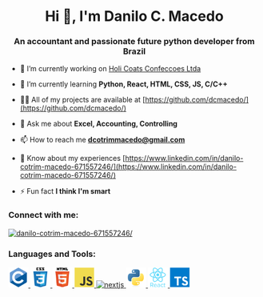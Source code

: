 <h1 align="center">Hi 👋, I'm Danilo C. Macedo</h1>
<h3 align="center">An accountant and passionate future python developer from Brazil</h3>

- 🔭 I’m currently working on [Holi Coats Confeccoes Ltda](www.holicoats.com.br)

- 🌱 I’m currently learning **Python, React, HTML, CSS, JS, C/C++**

- 👨‍💻 All of my projects are available at [https://github.com/dcmacedo/](https://github.com/dcmacedo/)

- 💬 Ask me about **Excel, Accounting, Controlling**

- 📫 How to reach me **dcotrimmacedo@gmail.com**

- 📄 Know about my experiences [https://www.linkedin.com/in/danilo-cotrim-macedo-671557246/](https://www.linkedin.com/in/danilo-cotrim-macedo-671557246/)

- ⚡ Fun fact **I think I'm smart**

<h3 align="left">Connect with me:</h3>
<p align="left">
<a href="https://linkedin.com/in/danilo-cotrim-macedo-671557246/" target="blank"><img align="center" src="https://raw.githubusercontent.com/rahuldkjain/github-profile-readme-generator/master/src/images/icons/Social/linked-in-alt.svg" alt="danilo-cotrim-macedo-671557246/" height="30" width="40" /></a>
</p>

<h3 align="left">Languages and Tools:</h3>
<p align="left"> <a href="https://www.cprogramming.com/" target="_blank" rel="noreferrer"> <img src="https://raw.githubusercontent.com/devicons/devicon/master/icons/c/c-original.svg" alt="c" width="40" height="40"/> </a> <a href="https://www.w3schools.com/css/" target="_blank" rel="noreferrer"> <img src="https://raw.githubusercontent.com/devicons/devicon/master/icons/css3/css3-original-wordmark.svg" alt="css3" width="40" height="40"/> </a> <a href="https://www.w3.org/html/" target="_blank" rel="noreferrer"> <img src="https://raw.githubusercontent.com/devicons/devicon/master/icons/html5/html5-original-wordmark.svg" alt="html5" width="40" height="40"/> </a> <a href="https://developer.mozilla.org/en-US/docs/Web/JavaScript" target="_blank" rel="noreferrer"> <img src="https://raw.githubusercontent.com/devicons/devicon/master/icons/javascript/javascript-original.svg" alt="javascript" width="40" height="40"/> </a> <a href="https://nextjs.org/" target="_blank" rel="noreferrer"> <img src="https://cdn.worldvectorlogo.com/logos/nextjs-2.svg" alt="nextjs" width="40" height="40"/> </a> <a href="https://www.python.org" target="_blank" rel="noreferrer"> <img src="https://raw.githubusercontent.com/devicons/devicon/master/icons/python/python-original.svg" alt="python" width="40" height="40"/> </a> <a href="https://reactjs.org/" target="_blank" rel="noreferrer"> <img src="https://raw.githubusercontent.com/devicons/devicon/master/icons/react/react-original-wordmark.svg" alt="react" width="40" height="40"/> </a> <a href="https://www.typescriptlang.org/" target="_blank" rel="noreferrer"> <img src="https://raw.githubusercontent.com/devicons/devicon/master/icons/typescript/typescript-original.svg" alt="typescript" width="40" height="40"/> </a> </p>

